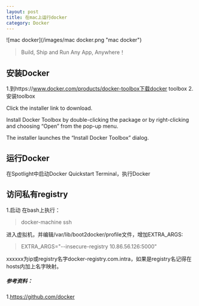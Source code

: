 ```yaml
---
layout: post
title: 在mac上运行docker
category: Docker
---
```


![mac docker](/images/mac docker.png "mac docker")

>Build, Ship and Run Any App, Anywhere！

## 安装Docker
1.到https://www.docker.com/products/docker-toolbox下载docker toolbox
2.安装toolbox

Click the installer link to download.

Install Docker Toolbox by double-clicking the package or by right-clicking and choosing “Open” from the pop-up menu.

The installer launches the “Install Docker Toolbox” dialog.

## 运行Docker
在Spotlight中启动Docker Quickstart Terminal，执行Docker

## 访问私有registry
1.启动
在bash上执行：
>docker-machine ssh

进入虚拟机，并编辑/var/lib/boot2docker/profile文件，增加EXTRA_ARGS:
>EXTRA_ARGS="--insecure-registry 10.86.56.126:5000"

xxxxxx为ip或registry名字docker-registry.com.intra，如果是registry名记得在hosts内加上名字映射。





##### 参考资料：

1.https://github.com/docker